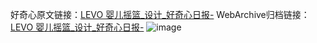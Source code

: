 好奇心原文链接：[LEVO 婴儿摇篮_设计_好奇心日报-](https://www.qdaily.com/articles/9553.html)
WebArchive归档链接：[LEVO 婴儿摇篮_设计_好奇心日报-](http://web.archive.org/web/20190623154511/https://www.qdaily.com/articles/9553.html)
![image](http://ww3.sinaimg.cn/large/007d5XDply1g3vfmux91dj30u04a8k5f)